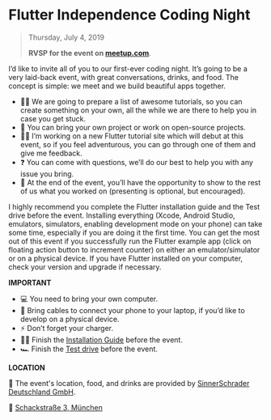 # Flutter Independence Coding Night

> Thursday, July 4, 2019
>
> **RVSP for the event on [meetup.com](https://www.meetup.com/Flutter-Munich/events/260153576/)**.


I’d like to invite all of you to our first-ever coding night. It’s going to be a very laid-back event, with great conversations, drinks, and food. The concept is simple: we meet and we build beautiful apps together.

* 👨‍💻 We are going to prepare a list of awesome tutorials, so you can create something on your own, all the while we are there to help you in case you get stuck.
* 🐧 You can bring your own project or work on open-source projects.
* 🚵‍♀️ I’m working on a new Flutter tutorial site which will debut at this event, so if you feel adventurous, you can go through one of them and give me feedback.
* ❓ You can come with questions, we’ll do our best to help you with any issue you bring.
* 🎤 At the end of the event, you’ll have the opportunity to show to the rest of us what you worked on (presenting is optional, but encouraged).

I highly recommend you complete the Flutter installation guide and the Test drive before the event. Installing everything (Xcode, Android Studio, emulators, simulators, enabling development mode on your phone) can take some time, especially if you are doing it the first time. You can get the most out of this event if you successfully run the Flutter example app (click on floating action button to increment counter) on either an emulator/simulator or on a physical device. If you have Flutter installed on your computer, check your version and upgrade if necessary.

**IMPORTANT**

* 💻 You need to bring your own computer.
* 📱 Bring cables to connect your phone to your laptop, if you’d like to develop on a physical device.
* ⚡ Don’t forget your charger.
* 👩‍💻 Finish the [Installation Guide](https://flutter.dev/docs/get-started/install) before the event.
* 🏎 Finish the [Test drive](https://flutter.dev/docs/get-started/test-drive) before the event.

**LOCATION**

📍 The event's location, food, and drinks are provided by [SinnerSchrader Deutschland GmbH](https://github.com/sinnerschrader/).

📍 [Schackstraße 3, München](https://www.google.com/maps/search/?api=1&query=48.152073%2C11.583761)
